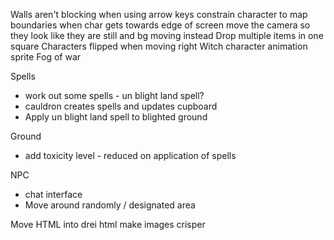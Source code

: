 Walls aren't blocking when using arrow keys
constrain character to map boundaries
when char gets towards edge of screen move the camera so they look like they are still and bg moving instead
Drop multiple items in one square
Characters flipped when moving right
Witch character animation sprite 
Fog of war

Spells

 - work out some spells - un blight land spell?
 - cauldron creates spells and updates cupboard
 - Apply un blight land spell to blighted ground

Ground
 - add toxicity level - reduced on application of spells
  
NPC
  - chat interface
 - Move around randomly / designated area

Move HTML into drei html
make images crisper


